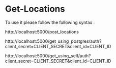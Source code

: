 # Get-Locations
To use it please follow the following syntax :

http://localhost:5000/post_locations

http://localhost:5000/get_using_postgres/auth?client_secret=CLIENT_SECRET&client_id=CLIENT_ID

http://localhost:5000/get_using_self/auth?client_secret=CLIENT_SECRET&client_id=CLIENT_ID
